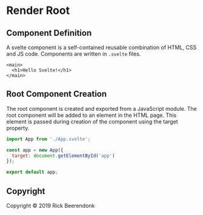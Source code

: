 # Render Root

## Component Definition

A svelte component is a self-contained reusable combination of HTML, CSS and JS code. Components are written in `.svelte` files.

```svelte
<main>
  <h1>Hello Svelte!</h1>
</main>
```

## Root Component Creation

The root component is created and exported from a JavaScript module. The root component will be added to an element in the HTML page. This element is passed during creation of the component using the target property.

```js
import App from './App.svelte';

const app = new App({
  target: document.getElementById('app')
});

export default app;
```

## Copyright

Copyright © 2019 Rick Beerendonk
